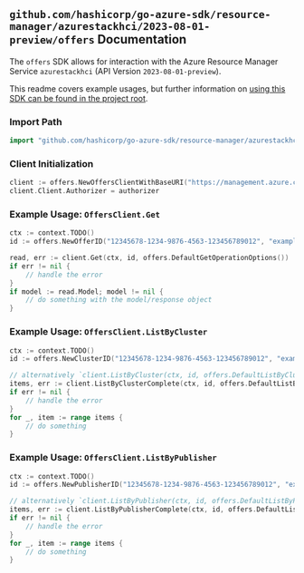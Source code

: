 
## `github.com/hashicorp/go-azure-sdk/resource-manager/azurestackhci/2023-08-01-preview/offers` Documentation

The `offers` SDK allows for interaction with the Azure Resource Manager Service `azurestackhci` (API Version `2023-08-01-preview`).

This readme covers example usages, but further information on [using this SDK can be found in the project root](https://github.com/hashicorp/go-azure-sdk/tree/main/docs).

### Import Path

```go
import "github.com/hashicorp/go-azure-sdk/resource-manager/azurestackhci/2023-08-01-preview/offers"
```


### Client Initialization

```go
client := offers.NewOffersClientWithBaseURI("https://management.azure.com")
client.Client.Authorizer = authorizer
```


### Example Usage: `OffersClient.Get`

```go
ctx := context.TODO()
id := offers.NewOfferID("12345678-1234-9876-4563-123456789012", "example-resource-group", "clusterValue", "publisherValue", "offerValue")

read, err := client.Get(ctx, id, offers.DefaultGetOperationOptions())
if err != nil {
	// handle the error
}
if model := read.Model; model != nil {
	// do something with the model/response object
}
```


### Example Usage: `OffersClient.ListByCluster`

```go
ctx := context.TODO()
id := offers.NewClusterID("12345678-1234-9876-4563-123456789012", "example-resource-group", "clusterValue")

// alternatively `client.ListByCluster(ctx, id, offers.DefaultListByClusterOperationOptions())` can be used to do batched pagination
items, err := client.ListByClusterComplete(ctx, id, offers.DefaultListByClusterOperationOptions())
if err != nil {
	// handle the error
}
for _, item := range items {
	// do something
}
```


### Example Usage: `OffersClient.ListByPublisher`

```go
ctx := context.TODO()
id := offers.NewPublisherID("12345678-1234-9876-4563-123456789012", "example-resource-group", "clusterValue", "publisherValue")

// alternatively `client.ListByPublisher(ctx, id, offers.DefaultListByPublisherOperationOptions())` can be used to do batched pagination
items, err := client.ListByPublisherComplete(ctx, id, offers.DefaultListByPublisherOperationOptions())
if err != nil {
	// handle the error
}
for _, item := range items {
	// do something
}
```
